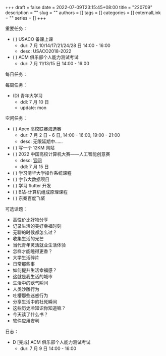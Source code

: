 +++ 
draft = false
date = 2022-07-09T23:15:45+08:00
title = "220709"
description = ""
slug = ""
authors = []
tags = []
categories = []
externalLink = ""
series = []
+++

重要任务：
- ( ) USACO 备课上课
	- dur: 7 月 10/14/17/21/24/28 日 14:00 - 16:00
	- desc: USACO2018-2022
- ( ) ACM 俱乐部个人能力测试考试
	- dur: 7 月 11/13/15 日 14:00 - 16:00

每日任务：

每周任务：
- (D) 青年大学习
    - ddl: 7 月 10 日
    - update: mon

空闲任务：
- ( ) Apex 高校联赛海选赛
	- dur: 7 月 2 日 - 6 日, 14:00 - 16:00, 19:00 - 21:00
	- desc: 无限延期中……
- ( ) 写一个 12KM 网站
- ( ) 2022 中国高校计算机大赛——人工智能创意赛
	- desc: [官网](http://aicontest.baidu.com/)
	- ddl: 7 月 15 日
- ( ) 学习清华大学操作系统课程
- ( ) 字节大数据项目
- ( ) 学习 flutter 开发
- ( ) B站-计算机组成原理课程
- ( ) 东秦百度飞桨

可选话题：
- 高性价比好物分享
- 记录生活的美好幸福时刻
- 无聊的时候都怎么过？
- 收集生活的光芒
- 当代青年灵活就业生活体验
- 怎样才能睡得更香？
- 大学生活碎片
- 日常那些事
- 如何提升生活幸福感？
- 这就是我生活的城市
- 生活中的欧气瞬间
- 人类沙雕行为
- 吐槽那些迷惑行为
- 分享生活中的社死瞬间
- 这些历史冷知识你知道嘛？
- 今天读了什么书？
- 软件应用安利

日志：
- D [完成] ACM 俱乐部个人能力测试考试
	- dur: 7 月 9 日 14:00 - 16:00
